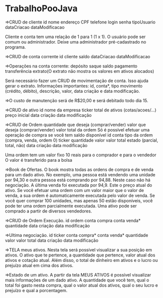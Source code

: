 # TrabalhoPooJava
 
=>CRUD de cliente
id
nome
endereço
CPF
telefone
login
senha
tipoUsuario
dataCriacao
dataModificacao

Cliente e conta tem uma relação de 1 para 1 (1 x 1). O usuário pode ser comum ou administrador. Deixe uma administrador pré-cadastrado no programa.

=>CRUD de conta corrente
id
cliente
saldo
dataCriacao 
dataModificacao

=>Operações na conta corrente:
depósito
saque
saldo
pagamento
transferência
extrato(O extrato não mostra os valores em ativos alocados)

Será necessário fazer um CRUD de movimentação de conta. Isso ajuda gerar o extrato. Informações importantes: id, conta*, tipo movimento (crédito, débito), descrição, valor, data criação e data modificação.


=>O custo de manutenção será de R$20,00 e será debitado todo dia 15.

=>CRUD de ativo
id
nome da empresa
ticker
total de ativos (cotas/acoes/...)
preço inicial
data criação
data modificação

=>CRUD de Ordem
quantidade que deseja (comprar/vender)
valor que deseja (comprar/vender)
valor total da ordem
Só é possível efetuar uma operação de compra se você tem saldo disponível
id
conta
tipo da ordem (compra, venda, ordem 0)
ticker
quantidade
valor
valor total
estado (parcial, total, não)
data criação
data modificação

Uma ordem tem um valor fixo 10 reais para o comprador e para o vendedor
O valor é transferido para a bolsa

=>Book de Ofertas. O book mostra todas as ordens de compra e de venda para um dado ativo. 
No exemplo, uma pessoa está vendendo uma unidade por 94,30 e outra pessoa está comprando por 94,88. 
Neste caso não há negociação.
A última venda foi executada por 94,9. 
Este o preço atual do ativo. 
Se você efetuar uma ordem com um valor maior que o valor de venda, a sua ordem é automaticamente executada pelo valor de venda. 
Se você quer comprar 100 unidades, mas apenas 50 estão disponíveis, você pode ter uma ordem parcialmente executada. 
Uma ativo pode ser comprado a partir de diversos vendedores.

=>CRUD de Ordem Execução.
id
ordem
conta 
compra
conta venda*
quantidade
data criação
data modificação

=>Ultima negociação.
id
ticker
conta compra*
conta venda*
quantidade
valor
valor total
data criação
data modificação

=>TELA meus ativos. Nesta tela será possível visualizar a sua posição em ativos. 
O ativo que te pertence, a quantidade que pertence, valor atual dos ativos e  cotação atual. 
Além disso, o total de dinheiro em ativos e o lucro ou prejuízo atual em cima dos ativos.

=>Estado de um ativo. A partir da tela MEUS ATIVOS é possível visualizar mais informações de um dado ativo. 
A quantidade que você tem, qual o total foi gasto nesta compra, qual o valor atual dos ativos, qual o seu lucro e prejuízo e qual a porcentagem.


